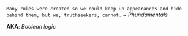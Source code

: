 ﻿`Many rules were created so we could keep up appearances and hide behind them, but we, truthseekers, cannot.` ~ _Phundamentals_

**AKA**: _Boolean logic_
